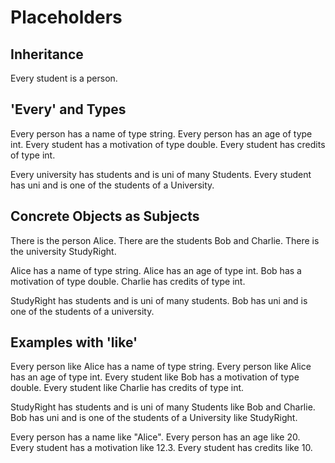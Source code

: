 # Placeholders

## Inheritance

Every student is a person.

## 'Every' and Types

Every person has a name of type string.
Every person has an age of type int.
Every student has a motivation of type double.
Every student has credits of type int.

Every university has students and is uni of many Students.
Every student has uni and is one of the students of a University.

## Concrete Objects as Subjects

There is the person Alice.
There are the students Bob and Charlie.
There is the university StudyRight.

Alice has a name of type string.
Alice has an age of type int.
Bob has a motivation of type double.
Charlie has credits of type int.

StudyRight has students and is uni of many students.
Bob has uni and is one of the students of a university.

## Examples with 'like'

Every person like Alice has a name of type string.
Every person like Alice has an age of type int.
Every student like Bob has a motivation of type double.
Every student like Charlie has credits of type int.

StudyRight has students and is uni of many Students like Bob and Charlie.
Bob has uni and is one of the students of a University like StudyRight.

Every person has a name like "Alice".
Every person has an age like 20.
Every student has a motivation like 12.3.
Every student has credits like 10.
